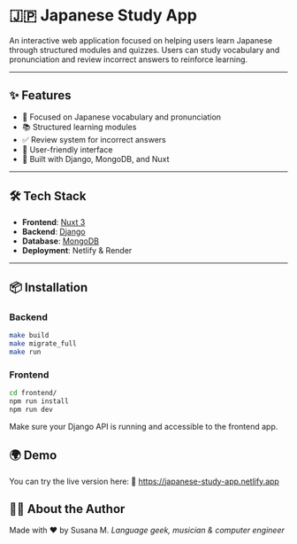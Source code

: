 # 🇯🇵 Japanese Study App

An interactive web application focused on helping users learn Japanese through structured modules and quizzes. Users can study vocabulary and pronunciation and review incorrect answers to reinforce learning.

---

## ✨ Features

- 🎌 Focused on Japanese vocabulary and pronunciation  
- 📚 Structured learning modules  
- ✅ Review system for incorrect answers  
- 👤 User-friendly interface  
- 🧩 Built with Django, MongoDB, and Nuxt

---

## 🛠️ Tech Stack

- **Frontend**: [Nuxt 3](https://nuxt.com/)
- **Backend**: [Django](https://www.djangoproject.com/)
- **Database**: [MongoDB](https://www.mongodb.com/)
- **Deployment**: Netlify & Render

---

## 📦 Installation

### Backend

```bash
make build
make migrate_full
make run
```

### Frontend
```bash
cd frontend/
npm run install
npm run dev
```
Make sure your Django API is running and accessible to the frontend app.

## 🌍 Demo
You can try the live version here:
🔗 https://japanese-study-app.netlify.app

## 👩‍💻 About the Author
Made with ❤️ by Susana M. 
*Language geek, musician & computer engineer*
